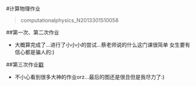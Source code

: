 #计算物理作业 
 >computationalphysics_N2013301510058

##第一次、第二次作业
*  大概算完成了…进行了小小小的尝试…蔡老师说的什么这门课很简单 女生要有信心都是骗人的:)

##第三次作业[戳](https://github.com/zhuchuchu/computationalphysics_N2013301510058/blob/master/homework03.md)
*  不小心看到很多大神的作业orz…最后的图还是很丑但是我尽力了:)
